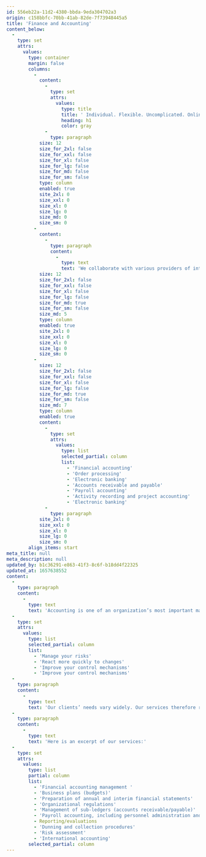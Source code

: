 ```yaml
---
id: 556eb22a-11d2-4380-bbda-9eda304702a3
origin: c158bbfc-70bb-41ab-82de-7f73948445a5
title: 'Finance and Accounting'
content_below:
  -
    type: set
    attrs:
      values:
        type: container
        margin: false
        columns:
          -
            content:
              -
                type: set
                attrs:
                  values:
                    type: title
                    title: ' Individual. Flexible. Uncomplicated. Online. SaaS businesssSoftware'
                    heading: h1
                    color: gray
              -
                type: paragraph
            size: 12
            size_for_2xl: false
            size_for_xxl: false
            size_for_xl: false
            size_for_lg: false
            size_for_md: false
            size_for_sm: false
            type: column
            enabled: true
            site_2xl: 0
            size_xxl: 0
            size_xl: 0
            size_lg: 0
            size_md: 0
            size_sm: 0
          -
            content:
              -
                type: paragraph
                content:
                  -
                    type: text
                    text: 'We collaborate with various providers of internet rental software. In line with your needs, we offer flexible and easily manageable solutions that allow you to easily, comfortably and independently access your accounting data via the internet at any time. We guarantee that you only have to buy what you really need. You can individually and flexibly compose your online accounting from a large number of individual modules that are immediately ready for use – with our help:'
            size: 12
            size_for_2xl: false
            size_for_xxl: false
            size_for_xl: false
            size_for_lg: false
            size_for_md: true
            size_for_sm: false
            size_md: 5
            type: column
            enabled: true
            site_2xl: 0
            size_xxl: 0
            size_xl: 0
            size_lg: 0
            size_sm: 0
          -
            size: 12
            size_for_2xl: false
            size_for_xxl: false
            size_for_xl: false
            size_for_lg: false
            size_for_md: true
            size_for_sm: false
            size_md: 7
            type: column
            enabled: true
            content:
              -
                type: set
                attrs:
                  values:
                    type: list
                    selected_partial: column
                    list:
                      - 'Financial accounting'
                      - 'Order processing'
                      - 'Electronic banking'
                      - 'Accounts receivable and payable'
                      - 'Payroll accounting'
                      - 'Activity recording and project accounting'
                      - 'Electronic banking'
              -
                type: paragraph
            site_2xl: 0
            size_xxl: 0
            size_xl: 0
            size_lg: 0
            size_sm: 0
        align_items: start
meta_title: null
meta_description: null
updated_by: b1c36291-e863-41f3-8c6f-b18dd4f22325
updated_at: 1657638552
content:
  -
    type: paragraph
    content:
      -
        type: text
        text: 'Accounting is one of an organization’s most important management tools. We can provide you with customized evaluations on a monthly, quarterly or half-year basis so that you always know where your business stands as well as its financial condition. Sustainable and accounts-based business planning helps you to:'
  -
    type: set
    attrs:
      values:
        type: list
        selected_partial: column
        list:
          - 'Manage your risks'
          - 'React more quickly to changes'
          - 'Improve your control mechanisms'
          - 'Improve your control mechanisms'
  -
    type: paragraph
    content:
      -
        type: text
        text: 'Our clients’ needs vary widely. Our services therefore range from the provision of information and reviews to complete accounting and related services such as the preparation of VAT statements and tax returns.'
  -
    type: paragraph
    content:
      -
        type: text
        text: 'Here is an excerpt of our services:'
  -
    type: set
    attrs:
      values:
        type: list
        partial: column
        list:
          - 'Financial accounting management '
          - 'Business plans (budgets)'
          - 'Preparation of annual and interim financial statements'
          - 'Organizational regulations'
          - 'Management of sub-ledgers (accounts receivable/payable)'
          - 'Payroll accounting, including personnel administration and social insurance schemes'
          - Reporting/evaluations
          - 'Dunning and collection procedures'
          - 'Risk assessment'
          - 'International accounting'
        selected_partial: column
---
```


